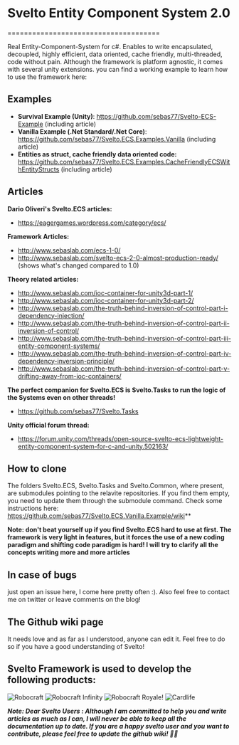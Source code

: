 # Svelto Entity Component System 2.0
=====================================

Real Entity-Component-System for c#. Enables to write encapsulated, decoupled, highly efficient, data oriented, cache friendly, multi-threaded, code without pain. Although the framework is platform agnostic, it comes with several unity extensions. 
you can find a working example to learn how to use the framework here:

## Examples

* **Survival Example (Unity)**: https://github.com/sebas77/Svelto-ECS-Example (including article)
* **Vanilla Example (.Net Standard/.Net Core)**: https://github.com/sebas77/Svelto.ECS.Examples.Vanilla (including article)
* **Entities as struct, cache friendly data oriented code:** https://github.com/sebas77/Svelto.ECS.Examples.CacheFriendlyECSWithEntityStructs (including article)

## Articles

**Dario Oliveri's Svelto.ECS articles:**

* https://eagergames.wordpress.com/category/ecs/

**Framework Articles:**

* http://www.sebaslab.com/ecs-1-0/
* http://www.sebaslab.com/svelto-ecs-2-0-almost-production-ready/ (shows what's changed compared to 1.0)

**Theory related articles:**

* http://www.sebaslab.com/ioc-container-for-unity3d-part-1/
* http://www.sebaslab.com/ioc-container-for-unity3d-part-2/
* http://www.sebaslab.com/the-truth-behind-inversion-of-control-part-i-dependency-injection/
* http://www.sebaslab.com/the-truth-behind-inversion-of-control-part-ii-inversion-of-control/
* http://www.sebaslab.com/the-truth-behind-inversion-of-control-part-iii-entity-component-systems/
* http://www.sebaslab.com/the-truth-behind-inversion-of-control-part-iv-dependency-inversion-principle/
* http://www.sebaslab.com/the-truth-behind-inversion-of-control-part-v-drifting-away-from-ioc-containers/

**The perfect companion for Svelto.ECS is Svelto.Tasks to run the logic of the Systems even on other threads!**

* https://github.com/sebas77/Svelto.Tasks

**Unity official forum thread:**

* https://forum.unity.com/threads/open-source-svelto-ecs-lightweight-entity-component-system-for-c-and-unity.502163/

## How to clone

The folders Svelto.ECS, Svelto.Tasks and Svelto.Common, where present, are submodules pointing to the relavite repositories. If you find them empty, you need to update them through the submodule command. Check some instructions here: https://github.com/sebas77/Svelto.ECS.Vanilla.Example/wiki**

**Note: don't beat yourself up if you find Svelto.ECS hard to use at first. The framework is very light in features, but it forces the use of a new coding paradigm and shifting code paradigm is hard! I will try to clarify all the concepts writing more and more articles**

## In case of bugs

just open an issue here, I come here pretty often :). Also feel free to contact me on twitter or leave comments on the blog!

## The Github wiki page

It needs love and as far as I understood, anyone can edit it. Feel free to do so if you have a good understanding of Svelto!

## Svelto Framework is used to develop the following products:

![Robocraft](https://i.ytimg.com/vi/JGr1Em2Ip-c/maxresdefault.jpg)
![Robocraft Infinity](https://news.xbox.com/en-us/wp-content/uploads/Robocraft_Hero-hero.jpg)
![Robocraft Royale](https://static.altchar.com/live/media/images/950x633_ct/7707_Robocraft_Royale_2bc6bb8ceab8ce0a1568fb37bd826b3f.jpg)!
![Cardlife](https://i.ytimg.com/vi/q2jaUZjnNyg/maxresdefault.jpg)

**_Note: Dear Svelto Users : Although I am committed to help you and write articles as much as I can, I will never be able to keep all the documentation up to date. If you are a happy svelto user and you want to contribute, please feel free to update the github wiki! 🙏👊_**

